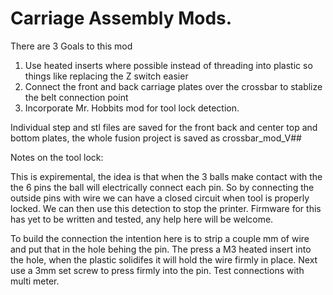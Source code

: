 # Carriage Assembly Mods.
There are 3 Goals to this mod
1. Use heated inserts where possible instead of threading into plastic so things like replacing the Z switch easier
2. Connect the front and back carriage plates over the crossbar to stablize the belt connection point
3. Incorporate Mr. Hobbits mod for tool lock detection.
	
	
Individual step and stl files are saved for the front back and center top and bottom plates, the whole fusion project is saved as crossbar_mod_V##
	
	
Notes on the tool lock:

This is expiremental, the idea is that when the 3 balls make contact with the the 6 pins the ball will electrically connect each pin.
So by connecting the outside pins with wire we can have a closed circuit when tool is properly locked.  We can then use this detection to stop the printer.
Firmware for this has yet to be written and tested, any help here will be welcome.

To build the connection the intention here is to strip a couple mm of wire and put that in the hole behing the pin.
The press a M3 heated insert into the hole, when the plastic solidifes it will hold the wire firmly in place. 
Next use a 3mm set screw to press firmly into the pin. Test connections with multi meter. 